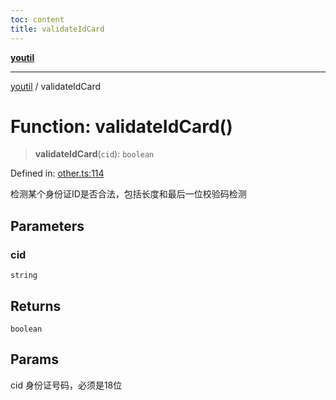 ```yaml
---
toc: content
title: validateIdCard
---
```

[**youtil**](../README.md)

***

[youtil](../globals.md) / validateIdCard

# Function: validateIdCard()

> **validateIdCard**(`cid`): `boolean`

Defined in: [other.ts:114](https://github.com/sxei/youtil/blob/0455fcfbe53956d21f737c88dfe47107d25db202/src/other.ts#L114)

检测某个身份证ID是否合法，包括长度和最后一位校验码检测

## Parameters

### cid

`string`

## Returns

`boolean`

## Params

cid 身份证号码，必须是18位
